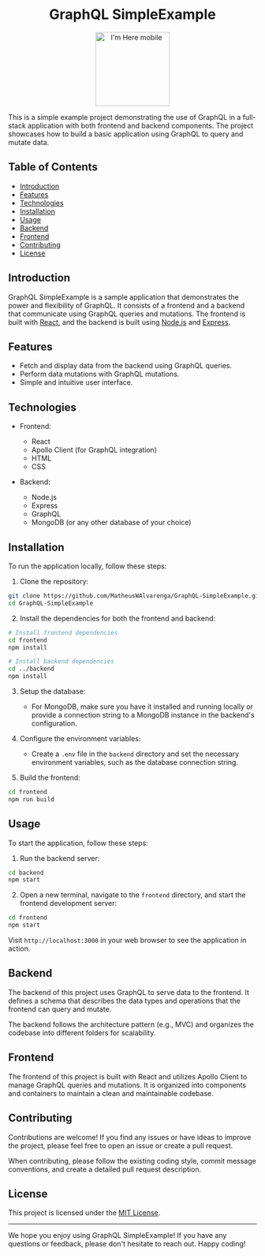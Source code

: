 
<h1 align="center">GraphQL SimpleExample</h1>

 <div align="center">
      <img width="150" alt="I'm Here mobile" src="https://github.com/MatheusWAlvarenga/graphQL-SimpleExample/assets/94935750/2584a7d4-7a12-48fc-9d91-acc74a70727d">

</div>



This is a simple example project demonstrating the use of GraphQL in a full-stack application with both frontend and backend components. The project showcases how to build a basic application using GraphQL to query and mutate data.

## Table of Contents

- [Introduction](#introduction)
- [Features](#features)
- [Technologies](#technologies)
- [Installation](#installation)
- [Usage](#usage)
- [Backend](#backend)
- [Frontend](#frontend)
- [Contributing](#contributing)
- [License](#license)

## Introduction

GraphQL SimpleExample is a sample application that demonstrates the power and flexibility of GraphQL. It consists of a frontend and a backend that communicate using GraphQL queries and mutations. The frontend is built with [React](https://reactjs.org/), and the backend is built using [Node.js](https://nodejs.org/) and [Express](https://expressjs.com/).

## Features

- Fetch and display data from the backend using GraphQL queries.
- Perform data mutations with GraphQL mutations.
- Simple and intuitive user interface.

## Technologies

- Frontend:

  - React
  - Apollo Client (for GraphQL integration)
  - HTML
  - CSS

- Backend:
  - Node.js
  - Express
  - GraphQL
  - MongoDB (or any other database of your choice)

## Installation

To run the application locally, follow these steps:

1. Clone the repository:

```bash
git clone https://github.com/MatheusWAlvarenga/GraphQL-SimpleExample.git
cd GraphQL-SimpleExample
```

2. Install the dependencies for both the frontend and backend:

```bash
# Install frontend dependencies
cd frontend
npm install

# Install backend dependencies
cd ../backend
npm install
```

3. Setup the database:

   - For MongoDB, make sure you have it installed and running locally or provide a connection string to a MongoDB instance in the backend's configuration.

4. Configure the environment variables:

   - Create a `.env` file in the `backend` directory and set the necessary environment variables, such as the database connection string.

5. Build the frontend:

```bash
cd frontend
npm run build
```

## Usage

To start the application, follow these steps:

1. Run the backend server:

```bash
cd backend
npm start
```

2. Open a new terminal, navigate to the `frontend` directory, and start the frontend development server:

```bash
cd frontend
npm start
```

Visit `http://localhost:3000` in your web browser to see the application in action.

## Backend

The backend of this project uses GraphQL to serve data to the frontend. It defines a schema that describes the data types and operations that the frontend can query and mutate.

The backend follows the architecture pattern (e.g., MVC) and organizes the codebase into different folders for scalability.

## Frontend

The frontend of this project is built with React and utilizes Apollo Client to manage GraphQL queries and mutations. It is organized into components and containers to maintain a clean and maintainable codebase.

## Contributing

Contributions are welcome! If you find any issues or have ideas to improve the project, please feel free to open an issue or create a pull request.

When contributing, please follow the existing coding style, commit message conventions, and create a detailed pull request description.

## License

This project is licensed under the [MIT License](LICENSE).

---

We hope you enjoy using GraphQL SimpleExample! If you have any questions or feedback, please don't hesitate to reach out. Happy coding!
